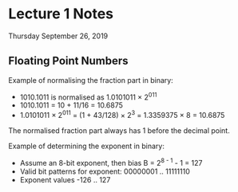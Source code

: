 # Lecture 1 Notes
Thursday September 26, 2019

## Floating Point Numbers

Example of normalising the fraction part in binary:
- 1010.1011 is normalised as 1.0101011 × 2<sup>011</sup>
- 1010.1011 = 10 + 11/16 = 10.6875
- 1.0101011 × 2<sup>011</sup> 
= (1 + 43/128) × 2<sup>3</sup> 
= 1.3359375 × 8 
= 10.6875

The normalised fraction part always has 1 before the decimal point.

Example of determining the exponent in binary:
- Assume an 8-bit exponent, then bias B = 2<sup>8 - 1</sup> - 1 = 127
- Valid bit patterns for exponent: 00000001 .. 11111110
- Exponent values -126 .. 127